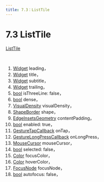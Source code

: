```yaml
---
title: 7.3：ListTile
---
```


# 7.3 ListTile

[ListTile](https://api.flutter.dev/flutter/material/ListTile-class.html)

<br>

1.  [Widget](https://api.flutter.dev/flutter/widgets/Widget-class.html) leading，
2.  [Widget](https://api.flutter.dev/flutter/widgets/Widget-class.html) title，
3.  [Widget](https://api.flutter.dev/flutter/widgets/Widget-class.html) subtitle，
4.  [Widget](https://api.flutter.dev/flutter/widgets/Widget-class.html) trailing，
5.  [bool](https://api.flutter.dev/flutter/dart-core/bool-class.html) isThreeLine: false，
6.  [bool](https://api.flutter.dev/flutter/dart-core/bool-class.html) dense，
7.  [VisualDensity](https://api.flutter.dev/flutter/material/VisualDensity-class.html) visualDensity，
8.  [ShapeBorder](https://api.flutter.dev/flutter/painting/ShapeBorder-class.html) shape，
9.  [EdgeInsetsGeometry](https://api.flutter.dev/flutter/painting/EdgeInsetsGeometry-class.html) contentPadding，
10.  [bool](https://api.flutter.dev/flutter/dart-core/bool-class.html) enabled: true，
11.  [GestureTapCallback](https://api.flutter.dev/flutter/gestures/GestureTapCallback.html) onTap，
12.  [GestureLongPressCallback](https://api.flutter.dev/flutter/gestures/GestureLongPressCallback.html) onLongPress，
13.  [MouseCursor](https://api.flutter.dev/flutter/rendering/MouseCursor-class.html) mouseCursor，
14.  [bool](https://api.flutter.dev/flutter/dart-core/bool-class.html) selected: false，
15.  [Color](https://api.flutter.dev/flutter/dart-ui/Color-class.html) focusColor，
16.  [Color](https://api.flutter.dev/flutter/dart-ui/Color-class.html) hoverColor，
17.  [FocusNode](https://api.flutter.dev/flutter/widgets/FocusNode-class.html) focusNode，
18.  [bool](https://api.flutter.dev/flutter/dart-core/bool-class.html) autofocus: false，